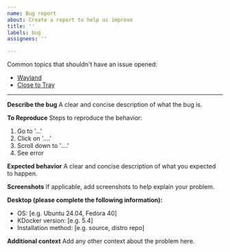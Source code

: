 ```yaml
---
name: Bug report
about: Create a report to help us improve
title: ''
labels: bug
assignees: ''

---
```


Common topics that shouldn't have an issue opened:
- [Wayland](https://github.com/user-none/KDocker/wiki/Wayland)
- [Close to Tray](https://github.com/user-none/KDocker/wiki/Close-to-Tray)

---

**Describe the bug**
A clear and concise description of what the bug is.

**To Reproduce**
Steps to reproduce the behavior:
1. Go to '...'
2. Click on '....'
3. Scroll down to '....'
4. See error

**Expected behavior**
A clear and concise description of what you expected to happen.

**Screenshots**
If applicable, add screenshots to help explain your problem.

**Desktop (please complete the following information):**
 - OS: [e.g. Ubuntu 24.04, Fedora 40]
 - KDocker version: [e.g. 5.4]
 - Installation method: [e.g. source, distro repo]

**Additional context**
Add any other context about the problem here.
